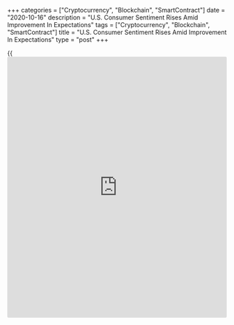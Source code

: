 +++
categories = ["Cryptocurrency", "Blockchain", "SmartContract"]
date = "2020-10-16"
description = "U.S. Consumer Sentiment Rises Amid Improvement In Expectations"
tags = ["Cryptocurrency", "Blockchain", "SmartContract"]
title = "U.S. Consumer Sentiment Rises Amid Improvement In Expectations"
type = "post"
+++

{{<iframe id="large-banner" src="https://www.bounty.group/#slide=6.0" width="100%" height="600" scrolling="no" style="border: 0px solid rgb(216, 221, 230); border-radius: 3px;">}}

With an improvement in consumer expectations more than offsetting
concerns about current conditions, the University of Michigan released a
report on Friday showing a much bigger than expected increase in U.S.
consumer sentiment in the month of October.

The preliminary report said the consumer sentiment index rose to 81.2 in
October from the final September reading of 80.4. Economists had
expected the index to inch up to 80.5.

The bigger than expected increase by the headline index came as the
index of consumer expectations climbed to 78.8 in October from 75.6 in
September, reaching its highest level since March.

On the other hand, the report said the current economic conditions index
fell to 84.9 in October after jumping to 87.8 in September.

"Slowing employment growth, the resurgence in covid-19 infections, and
the absence of additional federal relief payments prompted consumers to
become more concerned about the current economic conditions," said
Surveys of Consumers chief economist Richard Curtin.

Curtin added, "Those concerns were largely offset by continued small
gains in economic prospects for the year ahead."

On the inflation front, the report said one-year inflation expectations
inched up to 2.7 percent in October from 2.6 percent in September, while
five-year inflation expectations fell to 2.4 percent from 2.7 percent.

For comments and feedback [contact](https://www.playgroundfx.com/contact/): editorial@rtt[news](https://www.letsplayfx.com/blog/forex-news-website/).com

[Economic News][1]

 **What parts of the world are seeing the best (and worst) economic
performances lately? Click[here][2] to check out our [Econ Scorecard][2]
and find out! See up-to-the-moment [ranking](https://www.playgroundfx.com/blog/crypto-exchange-ranking/)s for the best and worst
performers in [GDP][3], [unemployment rate][4], [inflation][5] and much
more.**

   1. www.rtt[news](https://www.letsplayfx.com/blog/forex-news-website/).com/Content/EconomicNews.aspx
   2. www.rtt[news](https://www.letsplayfx.com/blog/forex-news-website/).com/economic-scorecard/world-rank/unemployment-rate/highest-performance.aspx
   3. www.rtt[news](https://www.letsplayfx.com/blog/forex-news-website/).com/economic-scorecard/world-rank/GDP/highest-performance.aspx
   4. www.rtt[news](https://www.letsplayfx.com/blog/forex-news-website/).com/economic-scorecard/world-rank/unemployment-rate/lowest-performance.aspx
   5. www.rtt[news](https://www.letsplayfx.com/blog/forex-news-website/).com/economic-scorecard/world-rank/CPI/highest-performance.aspx